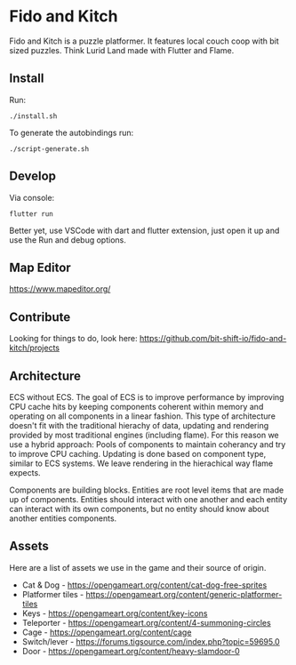 # Fido and Kitch

Fido and Kitch is a puzzle platformer. It features local couch coop with bit sized puzzles. Think Lurid Land made with Flutter and Flame.

## Install

Run:

    ./install.sh

To generate the autobindings run:

    ./script-generate.sh

## Develop

Via console:

    flutter run

Better yet, use VSCode with dart and flutter extension, just open it up and use the Run and debug options.

## Map Editor

https://www.mapeditor.org/

## Contribute

Looking for things to do, look here: https://github.com/bit-shift-io/fido-and-kitch/projects

## Architecture

ECS without ECS. The goal of ECS is to improve performance by improving CPU cache hits by keeping components coherent within memory and operating on all
components in a linear fashion.
This type of architecture doesn't fit with the traditional hierachy of data, updating and rendering provided by most traditional engines (including flame).
For this reason we use a hybrid approach:
Pools of components to maintain coherancy and try to improve CPU caching. Updating is done based on component type, similar to ECS systems.
We leave rendering in the hierachical way flame expects.

Components are building blocks.
Entities are root level items that are made up of components.
Entities should interact with one another and each entity can interact with its own components, but no entity should know about another entities components.

## Assets

Here are a list of assets we use in the game and their source of origin.

* Cat & Dog - https://opengameart.org/content/cat-dog-free-sprites
* Platformer tiles - https://opengameart.org/content/generic-platformer-tiles
* Keys - https://opengameart.org/content/key-icons
* Teleporter - https://opengameart.org/content/4-summoning-circles
* Cage - https://opengameart.org/content/cage
* Switch/lever - https://forums.tigsource.com/index.php?topic=59695.0
* Door - https://opengameart.org/content/heavy-slamdoor-0
